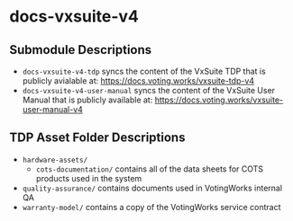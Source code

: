 # docs-vxsuite-v4

## Submodule Descriptions
- `docs-vxsuite-v4-tdp` syncs the content of the VxSuite TDP that is publicly avialable at: https://docs.voting.works/vxsuite-tdp-v4
- `docs-vxsuite-v4-user-manual` syncs the content of the VxSuite User Manual that is publicly available at: https://docs.voting.works/vxsuite-user-manual-v4

## TDP Asset Folder Descriptions
- `hardware-assets/`
  - `cots-documentation/` contains all of the data sheets for COTS products used in the system
- `quality-assurance/` contains documents used in VotingWorks internal QA
- `warranty-model/` contains a copy of the VotingWorks service contract
